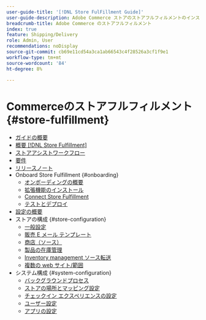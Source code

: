 ```yaml
---
user-guide-title: '[!DNL Store FulFillment Guide]'
user-guide-description: Adobe Commerce ストアのストアフルフィルメントのインストール、設定および使用に関する詳細情報。
breadcrumb-title: Adobe Commerce のストアフルフィルメント
index: true
feature: Shipping/Delivery
role: Admin, User
recommendations: noDisplay
source-git-commit: cb69e11cd54a3ca1ab66543c4f28526a3cf1f9e1
workflow-type: tm+mt
source-wordcount: '84'
ht-degree: 8%

---
```



# Commerceのストアフルフィルメント {#store-fulfillment}

- [ガイドの概要](guide-overview.md)
- [概要  [!DNL Store Fulfillment]](introduction.md)
- [ストアアシストワークフロー](store-assist-modules.md)
- [要件](solution-requirements.md)
- [リリースノート](release-notes.md)
- Onboard Store Fulfillment {#onboarding}
   - [オンボーディングの概要](onboard.md)
   - [拡張機能のインストール](install.md)
   - [Connect Store Fulfillment](connect-set-up-service.md)
   - [テストとデプロイ](test-and-deploy.md)
- [設定の概要](service-config-settings-overview.md)
- ストアの構成 {#store-configuration}
   - [一般設定](enable-general.md)
   - [販売 E メール テンプレート](sales-emails.md)
   - [商店（ソース）](merchant-store-configuration.md)
   - [製品の在庫管理](product-stock.md)
   - [Inventory management ソース転送](inventory-stock-transfer.md)
   - [複数の web サイト/範囲](multi-site-and-scope-config.md)
- システム構成 {#system-configuration}
   - [バックグラウンドプロセス](background-processes.md)
   - [ストアの場所とマッピング設定](store-location-map-provider-setup.md)
   - [ チェックイン エクスペリエンスの設定 ](check-in-experience-setup.md)
   - [ユーザー設定](user-setup.md)
   - [アプリの設定](app-setup.md)

